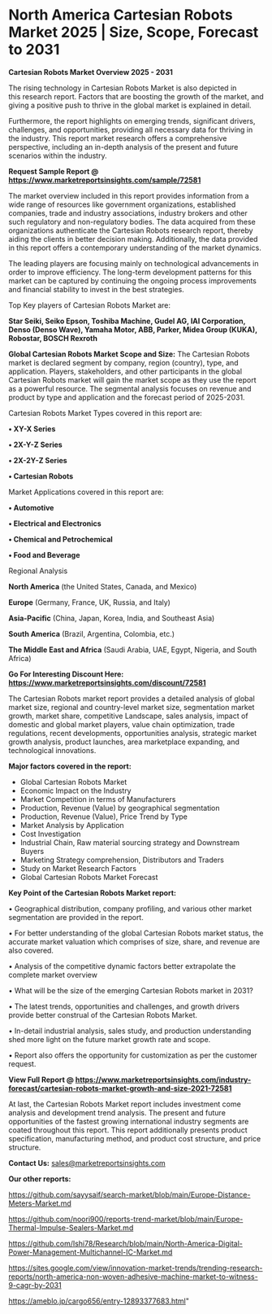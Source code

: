 # North America Cartesian Robots Market 2025 | Size, Scope, Forecast to 2031

<Strong> Cartesian Robots Market Overview 2025 - 2031</strong>

The rising technology in Cartesian Robots Market is also depicted in this research report. Factors that are boosting the growth of the market, and giving a positive push to thrive in the global market is explained in detail.

Furthermore, the report highlights on emerging trends, significant drivers, challenges, and opportunities, providing all necessary data for thriving in the industry. This report market research offers a comprehensive perspective, including an in-depth analysis of the present and future scenarios within the industry.

<strong>Request Sample Report @ <a href=https://www.marketreportsinsights.com/sample/72581>https://www.marketreportsinsights.com/sample/72581</a></strong>

The market overview included in this report provides information from a wide range of resources like government organizations, established companies, trade and industry associations, industry brokers and other such regulatory and non-regulatory bodies. The data acquired from these organizations authenticate the Cartesian Robots research report, thereby aiding the clients in better decision making. Additionally, the data provided in this report offers a contemporary understanding of the market dynamics.

The leading players are focusing mainly on technological advancements in order to improve efficiency. The long-term development patterns for this market can be captured by continuing the ongoing process improvements and financial stability to invest in the best strategies.

Top Key players of Cartesian Robots Market are:

<strong>Star Seiki, Seiko Epson, Toshiba Machine, Gudel AG, IAI Corporation, Denso (Denso Wave), Yamaha Motor, ABB, Parker, Midea Group (KUKA), Robostar, BOSCH Rexroth</strong>

<strong><b>Global Cartesian Robots Market Scope and Size:</b></strong>
The Cartesian Robots market is declared segment by company, region (country), type, and application. Players, stakeholders, and other participants in the global Cartesian Robots market will gain the market scope as they use the report as a powerful resource. The segmental analysis focuses on revenue and product by type and application and the forecast period of 2025-2031.

Cartesian Robots Market Types covered in this report are:

<strong>• XY-X Series

• 2X-Y-Z Series

• 2X-2Y-Z Series

• Cartesian Robots</strong>

Market Applications covered in this report are:

<strong>• Automotive

• Electrical and Electronics

• Chemical and Petrochemical

• Food and Beverage</strong> 

Regional Analysis

<strong>North America</strong> (the United States, Canada, and Mexico)

<strong>Europe</strong> (Germany, France, UK, Russia, and Italy)

<strong>Asia-Pacific</strong> (China, Japan, Korea, India, and Southeast Asia)

<strong>South America</strong> (Brazil, Argentina, Colombia, etc.)

<strong>The Middle East and Africa</strong> (Saudi Arabia, UAE, Egypt, Nigeria, and South Africa)

<strong>Go For Interesting Discount Here: <a href=https://www.marketreportsinsights.com/discount/72581>https://www.marketreportsinsights.com/discount/72581</a></strong>

The Cartesian Robots market report provides a detailed analysis of global market size, regional and country-level market size, segmentation market growth, market share, competitive Landscape, sales analysis, impact of domestic and global market players, value chain optimization, trade regulations, recent developments, opportunities analysis, strategic market growth analysis, product launches, area marketplace expanding, and technological innovations.

<strong><b>Major factors covered in the report:</b></strong>
<ul>
  <li>Global Cartesian Robots Market </li>
  <li>Economic Impact on the Industry</li>
  <li>Market Competition in terms of Manufacturers</li>
  <li>Production, Revenue (Value) by geographical segmentation</li>
  <li>Production, Revenue (Value), Price Trend by Type</li>
  <li>Market Analysis by Application</li>
  <li>Cost Investigation</li>
  <li>Industrial Chain, Raw material sourcing strategy and Downstream Buyers</li>
  <li>Marketing Strategy comprehension, Distributors and Traders</li>
  <li>Study on Market Research Factors</li>
  <li>Global Cartesian Robots Market Forecast</li>
</ul>

<strong><b>Key Point of the Cartesian Robots Market report:</b></strong>

• Geographical distribution, company profiling, and various other market segmentation are provided in the report.

• For better understanding of the global Cartesian Robots market status, the accurate market valuation which comprises of size, share, and revenue are also covered.

• Analysis of the competitive dynamic factors better extrapolate the complete market overview

• What will be the size of the emerging Cartesian Robots market in 2031?

• The latest trends, opportunities and challenges, and growth drivers provide better construal of the Cartesian Robots Market.

• In-detail industrial analysis, sales study, and production understanding shed more light on the future market growth rate and scope.

• Report also offers the opportunity for customization as per the customer request.

<strong><b>View Full Report @ <a href=https://www.marketreportsinsights.com/industry-forecast/cartesian-robots-market-growth-and-size-2021-72581>https://www.marketreportsinsights.com/industry-forecast/cartesian-robots-market-growth-and-size-2021-72581</a></b></strong>


At last, the Cartesian Robots Market report includes investment come analysis and development trend analysis. The present and future opportunities of the fastest growing international industry segments are coated throughout this report. This report additionally presents product specification, manufacturing method, and product cost structure, and price structure.

<strong>Contact Us:</strong>
sales@marketreportsinsights.com

<strong>Our other reports:</strong>

<a href=https://github.com/sayysaif/search-market/blob/main/Europe-Distance-Meters-Market.md>https://github.com/sayysaif/search-market/blob/main/Europe-Distance-Meters-Market.md</a>

<a href=https://github.com/noori900/reports-trend-market/blob/main/Europe-Thermal-Impulse-Sealers-Market.md>https://github.com/noori900/reports-trend-market/blob/main/Europe-Thermal-Impulse-Sealers-Market.md</a>

<a href=https://github.com/Ishi78/Research/blob/main/North-America-Digital-Power-Management-Multichannel-IC-Market.md>https://github.com/Ishi78/Research/blob/main/North-America-Digital-Power-Management-Multichannel-IC-Market.md</a>

<a href=https://sites.google.com/view/innovation-market-trends/trending-research-reports/north-america-non-woven-adhesive-machine-market-to-witness-9-cagr-by-2031>https://sites.google.com/view/innovation-market-trends/trending-research-reports/north-america-non-woven-adhesive-machine-market-to-witness-9-cagr-by-2031</a>

<a href=https://ameblo.jp/cargo656/entry-12893377683.html>https://ameblo.jp/cargo656/entry-12893377683.html</a>"
